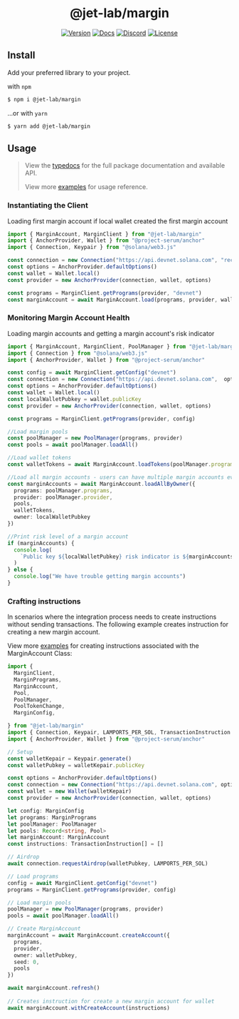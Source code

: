 <div align="center">
  <h1>@jet-lab/margin</h1>

[![Version](https://img.shields.io/npm/v/@jet-lab/margin?color=red)](https://www.npmjs.com/package/@jet-lab/margin/)
[![Docs](https://img.shields.io/badge/doc-typedocs-success)](https://jet-lab.github.io/margin/)
[![Discord](https://img.shields.io/discord/833805114602291200?color=blueviolet)](https://discord.gg/RW2hsqwfej)
[![License](https://img.shields.io/github/license/jet-lab/jet-v2?color=blue)](./LICENSE)

</div>

## Install

Add your preferred library to your project.

with `npm`

```bash
$ npm i @jet-lab/margin
```

...or with `yarn`

```bash
$ yarn add @jet-lab/margin
```

## Usage

> View the [typedocs](https://jet-lab.github.io/margin/) for the full package documentation and available API.
> 
> View more [examples](https://github.com/jet-lab/jet-v2/tree/master/tests/integration/examples) for usage reference.


### Instantiating the Client 
Loading first margin account if local wallet created the first margin account

```ts
import { MarginAccount, MarginClient } from "@jet-lab/margin"
import { AnchorProvider, Wallet } from "@project-serum/anchor"
import { Connection, Keypair } from "@solana/web3.js"

const connection = new Connection("https://api.devnet.solana.com", "recent")
const options = AnchorProvider.defaultOptions()
const wallet = Wallet.local()
const provider = new AnchorProvider(connection, wallet, options)

const programs = MarginClient.getPrograms(provider, "devnet")
const marginAccount = await MarginAccount.load(programs, provider, wallet.publicKey, 0)

```

###  Monitoring Margin Account Health
Loading margin accounts and getting a margin account's risk indicator

```ts
import { MarginAccount, MarginClient, PoolManager } from "@jet-lab/margin"
import { Connection } from "@solana/web3.js"
import { AnchorProvider, Wallet } from "@project-serum/anchor"

const config = await MarginClient.getConfig("devnet")
const connection = new Connection("https://api.devnet.solana.com",  options.commitment)
const options = AnchorProvider.defaultOptions()
const wallet = Wallet.local()
const localWalletPubkey = wallet.publicKey
const provider = new AnchorProvider(connection, wallet, options)

const programs = MarginClient.getPrograms(provider, config)

//Load margin pools
const poolManager = new PoolManager(programs, provider)
const pools = await poolManager.loadAll()

//Load wallet tokens
const walletTokens = await MarginAccount.loadTokens(poolManager.programs, localWalletPubkey)

//Load all margin accounts - users can have multiple margin accounts eventually
const marginAccounts = await MarginAccount.loadAllByOwner({
  programs: poolManager.programs,
  provider: poolManager.provider,
  pools,
  walletTokens,
  owner: localWalletPubkey
})

//Print risk level of a margin account
if (marginAccounts) {
  console.log(
    `Public key ${localWalletPubkey} risk indicator is ${marginAccounts[0].riskIndicator}`
  )
} else {
  console.log("We have trouble getting margin accounts")
}
```

### Crafting instructions
In scenarios where the integration process needs to create instructions 
without sending transactions. The following example creates instruction for creating a new margin account.

View more [examples](https://github.com/jet-lab/jet-v2/tree/master/tests/integration/examples/instructions.test.ts) for creating instructions associated with the MarginAccount Class:

```ts
import {
  MarginClient,
  MarginPrograms,
  MarginAccount,
  Pool,
  PoolManager,
  PoolTokenChange,
  MarginConfig,

} from "@jet-lab/margin"
import { Connection, Keypair, LAMPORTS_PER_SOL, TransactionInstruction } from "@solana/web3.js"
import { AnchorProvider, Wallet } from "@project-serum/anchor"

// Setup 
const walletKepair = Keypair.generate()
const walletPubkey = walletKepair.publicKey

const options = AnchorProvider.defaultOptions()
const connection = new Connection("https://api.devnet.solana.com", options.commitment)
const wallet = new Wallet(walletKepair)
const provider = new AnchorProvider(connection, wallet, options)

let config: MarginConfig
let programs: MarginPrograms
let poolManager: PoolManager
let pools: Record<string, Pool>
let marginAccount: MarginAccount
const instructions: TransactionInstruction[] = []

// Airdrop
await connection.requestAirdrop(walletPubkey, LAMPORTS_PER_SOL)

// Load programs
config = await MarginClient.getConfig("devnet")
programs = MarginClient.getPrograms(provider, config)

// Load margin pools
poolManager = new PoolManager(programs, provider)
pools = await poolManager.loadAll()

// Create MarginAccount
marginAccount = await MarginAccount.createAccount({
  programs,
  provider,
  owner: walletPubkey,
  seed: 0,
  pools
})

await marginAccount.refresh()
  
// Creates instruction for create a new margin account for wallet
await marginAccount.withCreateAccount(instructions)

```

